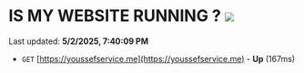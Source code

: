 # IS MY WEBSITE RUNNING ? [![](https://img.shields.io/static/v1?label=Sponsor&message=%E2%9D%A4&logo=GitHub&color=%23fe8e86)](https://github.com/sponsors/Youssef-Lehmam)

Last updated: **5/2/2025, 7:40:09 PM**

- `GET` [https://youssefservice.me](https://youssefservice.me) - **Up** (167ms)
